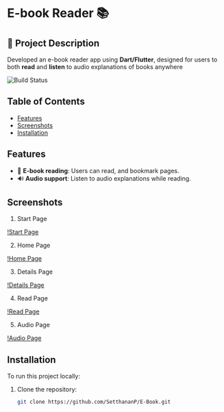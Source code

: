 # E-book Reader 📚 

## 📝 Project Description
Developed an e-book reader app using **Dart/Flutter**, designed for users to both **read** and **listen** to audio explanations of books anywhere

![Build Status](https://img.shields.io/badge/build-Complete-brightgreen)

## Table of Contents
- [Features](#features)
- [Screenshots](#screenshots)
- [Installation](#installation)


## Features
- 📖 **E-book reading**: Users can read, and bookmark pages.
- 🔊 **Audio support**: Listen to audio explanations while reading.

## Screenshots

1. Start Page

[!Start Page](https://github.com/SetthananP/E-Book/blob/main/imagesREADME/startEbook.png?raw=true)

2. Home Page

[!Home Page](https://github.com/SetthananP/E-Book/blob/main/imagesREADME/homeEbook.png?raw=true)

3. Details Page

[!Details Page](https://github.com/SetthananP/E-Book/blob/main/imagesREADME/detailEbook.png?raw=true)

4. Read Page

[!Read Page](https://github.com/SetthananP/E-Book/blob/main/imagesREADME/readEbook.png?raw=true)

5. Audio Page

[!Audio Page](https://github.com/SetthananP/E-Book/blob/main/imagesREADME/clipEbook.png?raw=true)


## Installation
To run this project locally:

1. Clone the repository:
   ```bash
   git clone https://github.com/SetthananP/E-Book.git
